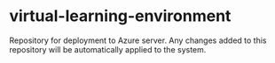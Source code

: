 # virtual-learning-environment
Repository for deployment to Azure server. Any changes added to this repository will be automatically applied to the system.
